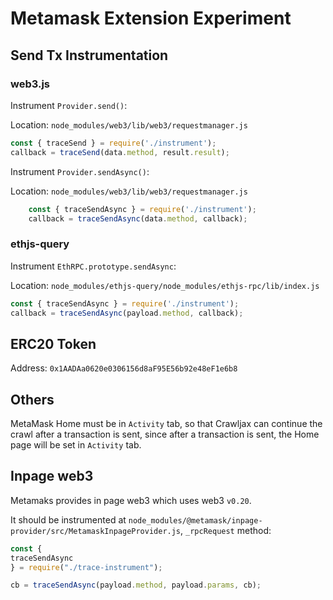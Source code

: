 # Metamask Extension Experiment

## Send Tx Instrumentation

### web3.js

Instrument `Provider.send()`: 

Location: `node_modules/web3/lib/web3/requestmanager.js`
```javascript
const { traceSend } = require('./instrument');
callback = traceSend(data.method, result.result);
```

Instrument `Provider.sendAsync()`:

Location: `node_modules/web3/lib/web3/requestmanager.js`
```javascript
    const { traceSendAsync } = require('./instrument');
    callback = traceSendAsync(data.method, callback);
```

### ethjs-query

Instrument `EthRPC.prototype.sendAsync`:

Location: `node_modules/ethjs-query/node_modules/ethjs-rpc/lib/index.js`
```javascript
const { traceSendAsync } = require('./instrument');
callback = traceSendAsync(payload.method, callback);
```

## ERC20 Token 

Address: `0x1AADAa0620e0306156d8aF95E56b92e48eF1e6b8`

## Others

MetaMask Home must be in `Activity` tab, so that Crawljax can continue the crawl after a transaction is sent, since after a transaction is sent, the Home page will be set in `Activity` tab.

## Inpage web3

Metamaks provides in page web3 which uses web3 `v0.20`. 

It should be instrumented at `node_modules/@metamask/inpage-provider/src/MetamaskInpageProvider.js`,
`_rpcRequest` method:
```javascript
const {
traceSendAsync
} = require("./trace-instrument");

cb = traceSendAsync(payload.method, payload.params, cb);
```
